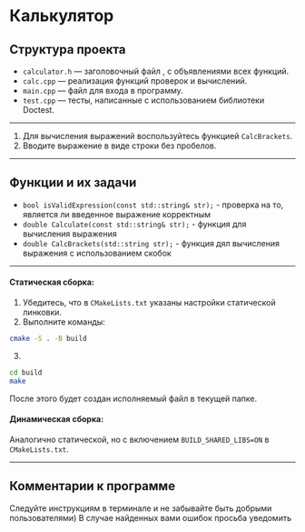 # Калькулятор
## Структура проекта
- `calculator.h` — заголовочный файл , с объявлениями всех функций.
- `calc.cpp` — реализация функций проверок и вычислений.
- `main.cpp` — файл для входа в программу.
- `test.cpp` — тесты, написанные с использованием библиотеки Doctest.
---
1. Для вычисления выражений воспользуйтесь функцией `CalcBrackets`.
2. Вводите выражение в виде строки без пробелов.
---
## Функции и их задачи
- `bool isValidExpression(const std::string& str);` - проверка на то, является ли введенное выражение корректным
- `double Calculate(const std::string& str);` - функция для вычисления выражения
- `double CalcBrackets(std::string str);` - функция дял вычисления выражения с использованием скобок
---
#### Статическая сборка:

1. Убедитесь, что в `CMakeLists.txt` указаны настройки статической линковки.
2. Выполните команды:

```bash
cmake -S . -B build
```

3.
```bash
cd build
make
```

После этого будет создан исполняемый файл в текущей папке.
#### Динамическая сборка:

Аналогично статической, но с включением `BUILD_SHARED_LIBS=ON` в `CMakeLists.txt`.

---

## Комментарии к программе
Следуйте инструкциям в терминале и не забывайте быть добрыми пользователями)
В случае найденных вами ошибок просьба уведомить

